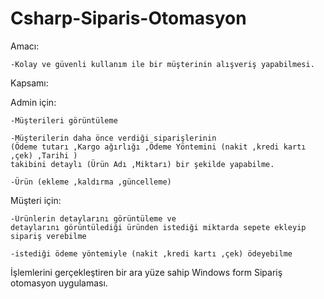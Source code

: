 # Csharp-Siparis-Otomasyon

Amacı: 
    
    -Kolay ve güvenli kullanım ile bir müşterinin alışveriş yapabilmesi.

Kapsamı:

Admin için:
      
    -Müşterileri görüntüleme

    -Müşterilerin daha önce verdiği siparişlerinin 
    (Ödeme tutarı ,Kargo ağırlığı ,Ödeme Yöntemini (nakit ,kredi kartı ,çek) ,Tarihi ) 
    takibini detaylı (Ürün Adı ,Miktarı) bir şekilde yapabilme.

    -Ürün (ekleme ,kaldırma ,güncelleme) 

Müşteri için:
  
    -Ürünlerin detaylarını görüntüleme ve
    detaylarını görüntülediği üründen istediği miktarda sepete ekleyip
    sipariş verebilme 
    
    -istediği ödeme yöntemiyle (nakit ,kredi kartı ,çek) ödeyebilme 
	
İşlemlerini gerçekleştiren bir ara yüze sahip Windows form Sipariş otomasyon uygulaması.
	

	

